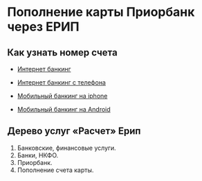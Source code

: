 # Пополнение карты Приорбанк через ЕРИП
## Как узнать номер счета

* [Интернет банкинг](Priorbank/Web/ContractNumber.md)

* [Интернет банкинг с телефона](Priorbank/WebMobile/ContractNumber.md)

* [Мобильный банкинг на iphone](Priorbank/Iphone/ContractNumber.md)

* [Мобильный банкинг на Android](Priorbank/Android/ContractNumber.md)


## Дерево услуг «Расчет»  Ерип

1. Банковские, финансовые услуги.
2. Банки, НКФО.
3. Приорбанк.
4. Пополнение счета карты.
